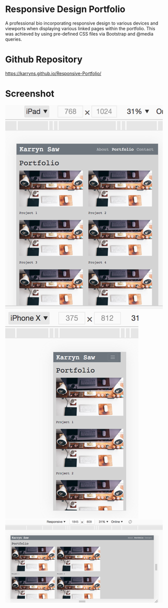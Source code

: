 # Responsive Design Portfolio

A professional bio incorporating responsive design to various devices and viewports when displaying various linked pages within the portfolio. This was achieved by using pre-defined CSS files via Bootstrap and @media queries. 


# Github Repository

https://karryns.github.io/Responsive-Portfolio/


# Screenshot

<img src="Assets/Screen Shot-Ipad.png"/>
<img src="Assets/Screen Shot-iPhoneX.png"/> 
<img src="Assets/Screen Shot-Large.png"/> 



